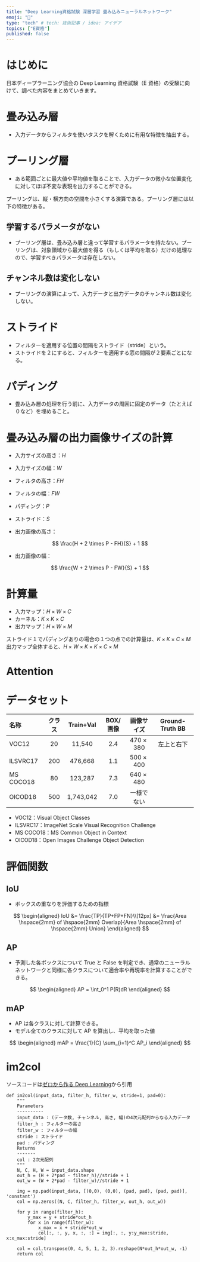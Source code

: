 ```yaml
---
title: "Deep Learning資格試験 深層学習 畳み込みニューラルネットワーク"
emoji: "🌊"
type: "tech" # tech: 技術記事 / idea: アイデア
topics: ["E資格"]
published: false
---
```


# はじめに

日本ディープラーニング協会の Deep Learning 資格試験（E 資格）の受験に向けて、調べた内容をまとめていきます。

# 畳み込み層

- 入力データからフィルタを使いタスクを解くために有用な特徴を抽出する。

# プーリング層

- ある範囲ごとに最大値や平均値を取ることで、入力データの微小な位置変化に対してほぼ不変な表現を出力することができる。

プーリングは、縦・横方向の空間を小さくする演算である。プーリング層には以下の特徴がある。

## 学習するパラメータがない

- プーリング層は、畳み込み層と違って学習するパラメータを持たない。プーリングは、対象領域から最大値を得る（もしくは平均を取る）だけの処理なので、学習すべきパラメータは存在しない。

## チャンネル数は変化しない

- プーリングの演算によって、入力データと出力データのチャンネル数は変化しない。

# ストライド

- フィルターを適用する位置の間隔をストライド（stride）という。
- ストライドを２にすると、フィルターを適用する窓の間隔が２要素ごとになる。

# パディング

- 畳み込み層の処理を行う前に、入力データの周囲に固定のデータ（たとえば０など）を埋めること。

# 畳み込み層の出力画像サイズの計算

- 入力サイズの高さ：$H$
- 入力サイズの幅：$W$
- フィルタの高さ：$FH$
- フィルタの幅：$FW$
- パディング：$P$
- ストライド：$S$

- 出力画像の高さ：

$$
  \frac{H + 2 \times P - FH}{S} + 1
$$

- 出力画像の幅：

$$
  \frac{W + 2 \times P - FW}{S} + 1
$$

# 計算量

- 入力マップ：$H \times W \times C$
- カーネル：$K \times K \times C$
- 出力マップ：$H \times W \times M$

ストライド１でパディングありの場合の１つの点での計算量は、$K \times K \times C \times M$ \
出力マップ全体すると、$H \times W \times K \times K \times C \times M$

# Attention

# データセット

| 名称      | クラス | Train+Val | BOX/画像 |    画像サイズ    | Ground-Truth BB |
| :-------- | :----: | :-------: | :------: | :--------------: | :-------------: |
| VOC12     |   20   |  11,540   |   2.4    | $470 \times 380$ |   左上と右下    |
| ILSVRC17  |  200   |  476,668  |   1.1    | $500 \times 400$ |                 |
| MS COCO18 |   80   |  123,287  |   7.3    | $640 \times 480$ |                 |
| OICOD18   |  500   | 1,743,042 |   7.0    |    一様でない    |                 |

- VOC12：Visual Object Classes
- ILSVRC17：ImageNet Scale Visual Recognition Challenge
- MS COCO18：MS Common Object in Context
- OICOD18：Open Images Challenge Object Detection

# 評価関数

## IoU

- ボックスの重なりを評価するための指標

$$
\begin{aligned}
  IoU &= \frac{TP}{TP+FP+FN}\\[12px]
  &= \frac{Area \hspace{2mm} of \hspace{2mm} Overlap}{Area \hspace{2mm} of \hspace{2mm} Union}
\end{aligned}
$$

## AP

- 予測した各ボックスについて True と False を判定でき、通常のニューラルネットワークと同様に各クラスについて適合率や再現率を計算することができる。

$$
\begin{aligned}
    AP = \int_0^1 P(R)dR
\end{aligned}
$$

## mAP

- AP は各クラスに対して計算できる。
- モデル全てのクラスに対して AP を算出し、平均を取った値

$$
\begin{aligned}
    mAP = \frac{1}{C} \sum_{i=1}^C AP_i
\end{aligned}
$$

# im2col

ソースコードは[ゼロから作る Deep Learning](https://www.oreilly.co.jp/books/9784873117584/)から引用

```python:pytyhon
def im2col(input_data, filter_h, filter_w, stride=1, pad=0):
    """
    Parameters
    ----------
    input_data : (データ数, チャンネル, 高さ, 幅)の4次元配列からなる入力データ
    filter_h : フィルターの高さ
    filter_w : フィルターの幅
    stride : ストライド
    pad : パディング
    Returns
    -------
    col : 2次元配列
    """
    N, C, H, W = input_data.shape
    out_h = (H + 2*pad - filter_h)//stride + 1
    out_w = (W + 2*pad - filter_w)//stride + 1

    img = np.pad(input_data, [(0,0), (0,0), (pad, pad), (pad, pad)], 'constant')
    col = np.zeros((N, C, filter_h, filter_w, out_h, out_w))

    for y in range(filter_h):
        y_max = y + stride*out_h
        for x in range(filter_w):
            x_max = x + stride*out_w
            col[:, :, y, x, :, :] = img[:, :, y:y_max:stride, x:x_max:stride]

    col = col.transpose(0, 4, 5, 1, 2, 3).reshape(N*out_h*out_w, -1)
    return col
```
